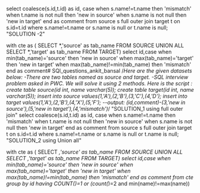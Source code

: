 select 
	coalesce(s.id,t.id) as id,
    case 
    	when s.name!=t.name then 'mismatch'
    	when t.name is not null then 'new in source'
    	when s.name is not null then 'new in target' end as comment
from
	source s 
full outer join 
	target t
on 
	s.id=t.id 
where 
	s.name!=t.name or s.name is null or t.name is null;
"SOLUTION -2"

with cte as 
    (
    SELECT 
        *,'source' as tab_name 
    FROM 
        SOURCE 
    UNION ALL 
        SELECT 
        *,'target' as tab_name 
    FROM TARGET)
    select 
    id,case 
          when min(tab_name)='source' then 'new in source' 
          when max(tab_name)='target' then 'new in target' 
          when max(tab_name)!=min(tab_name) then 'mismatch'  end as comment# SQl_questions_ankit_bansal
/*Here are the given datasets below:
-There are two tables named as source and target.
-SQL interview problem asked in PWC. We will solve it using 2 methods. Here is the script :
create table source(id int, name varchar(5));
create table target(id int, name varchar(5));
insert into source values(1,'A'),(2,'B'),(3,'C'),(4,'D');
insert into target values(1,'A'),(2,'B'),(4,'X'),(5,'F');
--output:
(id,comment)-(3,'new in source'),(5,'new in target'),(4,'mismatch')*/
"SOLUTION_1 using full outer join"
select 
	coalesce(s.id,t.id) as id,
    case 
    	when s.name!=t.name then 'mismatch'
    	when t.name is not null then 'new in source'
    	when s.name is not null then 'new in target' end as comment
from
	source s 
full outer join 
	target t
on 
	s.id=t.id 
where 
	s.name!=t.name or s.name is null or t.name is null;
"SOLUTION_2 using Union all"

with cte as 
    (
    SELECT 
        *,'source' as tab_name 
    FROM 
        SOURCE 
    UNION ALL 
        SELECT 
        *,'target' as tab_name 
    FROM TARGET)
    select 
    id,case 
          when min(tab_name)='source' then 'new in source' 
          when max(tab_name)='target' then 'new in target' 
          when max(tab_name)!=min(tab_name) then 'mismatch'  end as comment
    from 
          cte
    group by 
          id 
    having 
        COUNT(*)=1 or (count(*)=2 and min(name)!=max(name))



   


